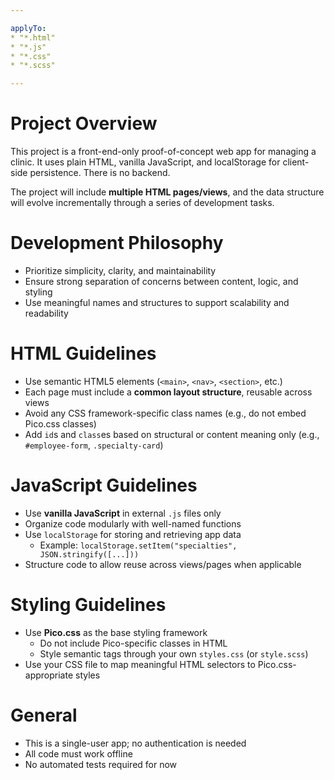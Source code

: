 ```yaml
---

applyTo:
* "*.html"
* "*.js"
* "*.css"
* "*.scss"

---
```


# Project Overview

This project is a front-end-only proof-of-concept web app for managing a clinic. It uses plain HTML, vanilla JavaScript, and localStorage for client-side persistence. There is no backend.

The project will include **multiple HTML pages/views**, and the data structure will evolve incrementally through a series of development tasks.

# Development Philosophy

* Prioritize simplicity, clarity, and maintainability
* Ensure strong separation of concerns between content, logic, and styling
* Use meaningful names and structures to support scalability and readability

# HTML Guidelines

* Use semantic HTML5 elements (`<main>`, `<nav>`, `<section>`, etc.)
* Each page must include a **common layout structure**, reusable across views
* Avoid any CSS framework-specific class names (e.g., do not embed Pico.css classes)
* Add `id`s and `class`es based on structural or content meaning only (e.g., `#employee-form`, `.specialty-card`)

# JavaScript Guidelines

* Use **vanilla JavaScript** in external `.js` files only
* Organize code modularly with well-named functions
* Use `localStorage` for storing and retrieving app data
  * Example: `localStorage.setItem("specialties", JSON.stringify([...]))`
* Structure code to allow reuse across views/pages when applicable

# Styling Guidelines

* Use **Pico.css** as the base styling framework
  * Do not include Pico-specific classes in HTML
  * Style semantic tags through your own `styles.css` (or `style.scss`)
* Use your CSS file to map meaningful HTML selectors to Pico.css-appropriate styles

# General

* This is a single-user app; no authentication is needed
* All code must work offline
* No automated tests required for now
